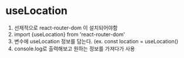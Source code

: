# useLocation 
1. 선제적으로 react-router-dom 이 설치되어야함
2. import {useLocation} from 'react-router-dom'
3. 변수에 useLocation 정보를 담는다. (ex. const location = useLocation()
4. console.log로 출력해보고 원하는 정보를 가져다가 사용
